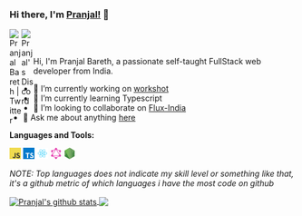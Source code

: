 ### Hi there, I'm [Pranjal!](https://pranjalbareth.github.io) 👋

<a href="https://twitter.com/pranjalbareth">
  <img align="left" alt="Pranjal Bareth | Twitter" width="21px" src="https://raw.githubusercontent.com/anuraghazra/anuraghazra/master/assets/twitter.svg" />
</a>
<a href="https://discord.gg/VK4k3Br">
  <img align="left" alt="Pranjal's Discord" width="21px" src="https://raw.githubusercontent.com/anuraghazra/anuraghazra/master/assets/discord-round.svg" />
</a>

<br />
<br />

Hi, I'm Pranjal Bareth, a passionate self-taught FullStack web developer from India.

- 🔭 I’m currently working on [workshot](https://github.com/pranjalbareth/workshot)
- 🌱 I’m currently learning Typescript
- 👯 I’m looking to collaborate on [Flux-India](https://github.com/pranjalbareth/flux-india)
- 💬 Ask me about anything [here](https://github.com/pranjalbareth/pranjalbareth/issues)

**Languages and Tools:**  

<code><img height="20" src="https://raw.githubusercontent.com/github/explore/80688e429a7d4ef2fca1e82350fe8e3517d3494d/topics/javascript/javascript.png"></code>
<code><img height="20" src="https://raw.githubusercontent.com/github/explore/80688e429a7d4ef2fca1e82350fe8e3517d3494d/topics/typescript/typescript.png"></code>
<code><img height="20" src="https://raw.githubusercontent.com/github/explore/80688e429a7d4ef2fca1e82350fe8e3517d3494d/topics/react/react.png"></code>
<code><img height="20" src="https://raw.githubusercontent.com/github/explore/5c058a388828bb5fde0bcafd4bc867b5bb3f26f3/topics/graphql/graphql.png"></code>
<code><img height="20" src="https://raw.githubusercontent.com/github/explore/80688e429a7d4ef2fca1e82350fe8e3517d3494d/topics/nodejs/nodejs.png"></code>    

<!--- 
  if you have forked this to use on your profile, 
  Change the `github-readme-stats.anuraghazra1.vercel.app` to `github-readme-stats.vercel.app` 
--->

<!-- Change the `github-readme-stats.anuraghazra1.vercel.app` to `github-readme-stats.vercel.app`  -->

*NOTE: Top languages does not indicate my skill level or something like that, it's a github metric of which languages i have the most code on github*

<a href="https://github.com/pranjalbareth/github-readme-stats">
  <img align="center" src="https://github-readme-stats.vercel.app/api?username=pranjalbareth&show_icons=true&include_all_commits=true&theme=material-palenight" alt="Pranjal's github stats" />
</a>
<a href="https://github.com/pranjalbareth/github-readme-stats">
  <!-- Change the `github-readme-stats.anuraghazra1.vercel.app` to `github-readme-stats.vercel.app`  -->
  <img align="center" src="https://github-readme-stats.vercel.app/api/top-langs/?username=pranjalbareth&layout=compact&theme=material-palenight" />
</a>
